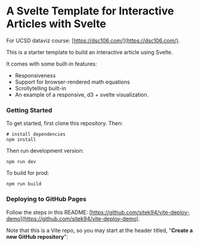 # A Svelte Template for Interactive Articles with Svelte

For UCSD dataviz course: [https://dsc106.com/](https://dsc106.com/).

This is a starter template to build an interactive article using Svelte.

It comes with some built-in features:

- Responsiveness
- Support for browser-rendered math equations
- Scrollytelling built-in
- An example of a responsive, d3 + svelte visualization.

### Getting Started

To get started, first clone this repository. Then:

```
# install dependencies
npm install
```

Then run development version:

```
npm run dev
```

To build for prod:

```
npm run build
```

### Deploying to GitHub Pages

Follow the steps in this README: [https://github.com/sitek94/vite-deploy-demo](https://github.com/sitek94/vite-deploy-demo).

Note that this is a Vite repo, so you may start at the header titled, "**Create a new GitHub repository**":
